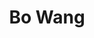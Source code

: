---
layout: page
title: Bo Wang
description: 
img: assets/img/bo_wang.png
redirect:
year: 2016
category: PhD Students
---